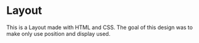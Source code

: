 # Layout
This is a Layout made with HTML and CSS.
The goal of this design was to make only use position and display used.
